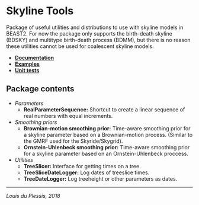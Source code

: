 # Skyline Tools

Package of useful utilities and distributions to use with skyline models in BEAST2. For now the package only supports the birth-death skyline (BDSKY) and multitype birth-death process (BDMM), but there is no reason these utilities cannot be used for coalescent skyline models.

- [**Documentation**](doc/)
- [**Examples**](examples/)
- [**Unit tests**](test/)


## Package contents

- *Parameters*
	- **RealParameterSequence:** Shortcut to create a linear sequence of real numbers with equal increments.
- *Smoothing priors*
	- **Brownian-motion smoothing prior:** Time-aware smoothing prior for a skyline parameter based on a Brownian-motion process. (Similar to the GMRF used for the Skyride/Skygrid). 
	- **Ornstein-Uhlenbeck smoothing prior:** Time-aware smoothing prior for a skyline parameter based on an Ornstein-Uhlenbeck proccess.
- *Utilities*
	- **TreeSlicer:** Interface for getting times on a tree.
	- **TreeSliceDateLogger:** Log dates of treeslice times.
	- **TreeDateLogger:** Log treeheight or other parameters as dates.
	
	
---
_Louis du Plessis, 2018_




